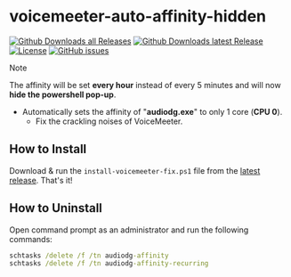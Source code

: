 # voicemeeter-auto-affinity-hidden
<!-- URLS -->
[latest release]:https://github.com/devCKVargas/voicemeeter-auto-affinity-hidden/releases/latest

[![Github Downloads all Releases](https://img.shields.io/github/downloads/devCKVargas/voicemeeter-auto-affinity-hidden/total)](https://github.com/devCKVargas/voicemeeter-auto-affinity-hidden/releases)
[![Github Downloads latest Release](https://img.shields.io/github/downloads/devCKVargas/voicemeeter-auto-affinity-hidden/latest/total)](https://github.com/devCKVargas/voicemeeter-auto-affinity-hidden/releases/latest)
[![License](https://img.shields.io/github/license/devCKVargas/voicemeeter-auto-affinity-hidden)](https://github.com/devCKVargas/voicemeeter-auto-affinity-hidden/blob/main/LICENSE)
[![GitHub issues](https://img.shields.io/github/issues/devCKVargas/voicemeeter-auto-affinity-hidden)](https://github.com/devCKVargas/voicemeeter-auto-affinity-hidden/issues)

> [!NOTE]
> The affinity will be set **every hour** instead of every 5 minutes and will now **hide the powershell pop-up**.

- Automatically sets the affinity of "**audiodg.exe**" to only 1 core (**CPU 0**).
  - Fix the crackling noises of VoiceMeeter.

## How to Install

Download & run the `install-voicemeeter-fix.ps1` file from the [latest release][latest release]. That's it!

## How to Uninstall

Open command prompt as an administrator and run the following commands:

```bat
schtasks /delete /f /tn audiodg-affinity
schtasks /delete /f /tn audiodg-affinity-recurring
```
